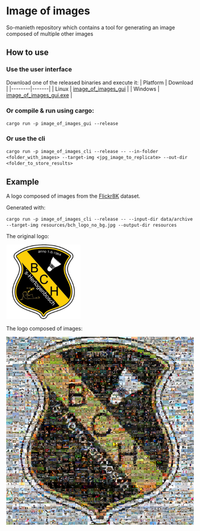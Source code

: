 # Image of images
So-manieth repository which contains a tool for generating an image composed of multiple other images

## How to use

### Use the user interface
Download one of the released binaries and execute it:
| Platform | Download |
|--------|-------|
| Linux   | [image_of_images_gui](https://github.com/NilsHasNoGithub/image_of_images/releases/download/v0.2.0/image_of_images_gui)  |
| Windows | [image_of_images_gui.exe](https://github.com/NilsHasNoGithub/image_of_images/releases/download/v0.2.0/image_of_images_gui.exe)  |
<!-- | Apple (failed) | Build failed -->

### Or compile & run using cargo:
```
cargo run -p image_of_images_gui --release
```

### Or use the cli
```
cargo run -p image_of_images_cli --release -- --in-folder <folder_with_images> --target-img <jpg_image_to_replicate> --out-dir <folder_to_store_results>
```

## Example
A logo composed of images from the [Flickr8K](https://www.kaggle.com/adityajn105/flickr8k/activity) dataset.

Generated with:
```
cargo run -p image_of_images_cli --release -- --input-dir data/archive --target-img resources/bch_logo_no_bg.jpg --output-dir resources
```

The original logo:

<img src="resources/bch_logo_no_bg.jpg" width="200"/>

The logo composed of images:

<img src="resources/result.png" width="800"/>

